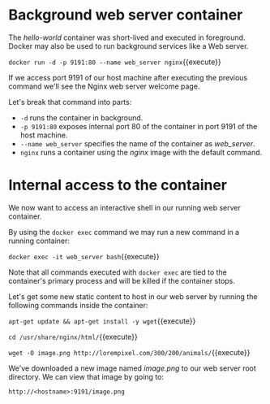 # Background web server container

The *hello-world* container was short-lived and executed in foreground. Docker may also be used to run background services like a Web server.

`docker run -d -p 9191:80 --name web_server nginx`{{execute}}

If we access port 9191 of our host machine after executing the previous command we'll see the Nginx web server welcome page.

Let's break that command into parts:

* `-d` runs the container in background.
* `-p 9191:80` exposes internal port 80 of the container in port 9191 of the host machine.
* `--name web_server` specifies the name of the container as *web_server*.
* `nginx` runs a container using the *nginx* image with the default command.

# Internal access to the container

We now want to access an interactive shell in our running web server container.

By using the `docker exec` command we may run a new command in a running container:

`docker exec -it web_server bash`{{execute}}

Note that all commands executed with `docker exec` are tied to the container's primary process and will be killed if the container stops.

Let's get some new static content to host in our web server by running the following commands inside the container:

`apt-get update && apt-get install -y wget`{{execute}}

`cd /usr/share/nginx/html/`{{execute}}

`wget -O image.png http://lorempixel.com/300/200/animals/`{{execute}}

We've downloaded a new image named *image.png* to our web server root directory. We can view that image by going to:

`http://<hostname>:9191/image.png`
